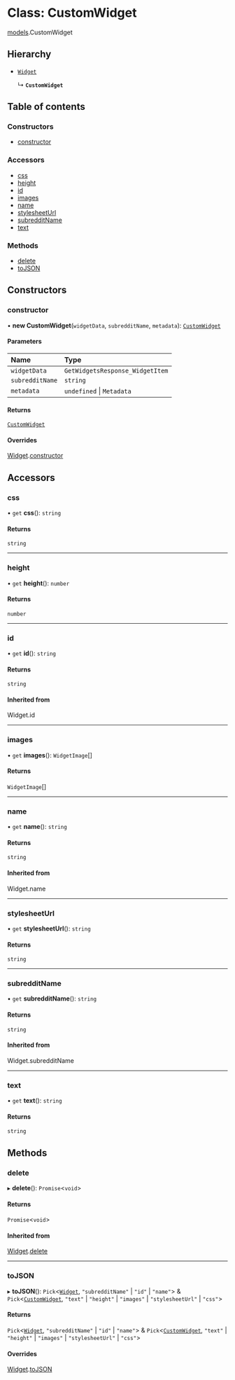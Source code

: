 # Class: CustomWidget

[models](../modules/models.md).CustomWidget

## Hierarchy

- [`Widget`](models.Widget.md)

  ↳ **`CustomWidget`**

## Table of contents

### Constructors

- [constructor](models.CustomWidget.md#constructor)

### Accessors

- [css](models.CustomWidget.md#css)
- [height](models.CustomWidget.md#height)
- [id](models.CustomWidget.md#id)
- [images](models.CustomWidget.md#images)
- [name](models.CustomWidget.md#name)
- [stylesheetUrl](models.CustomWidget.md#stylesheeturl)
- [subredditName](models.CustomWidget.md#subredditname)
- [text](models.CustomWidget.md#text)

### Methods

- [delete](models.CustomWidget.md#delete)
- [toJSON](models.CustomWidget.md#tojson)

## Constructors

### <a id="constructor" name="constructor"></a> constructor

• **new CustomWidget**(`widgetData`, `subredditName`, `metadata`): [`CustomWidget`](models.CustomWidget.md)

#### Parameters

| Name            | Type                            |
| :-------------- | :------------------------------ |
| `widgetData`    | `GetWidgetsResponse_WidgetItem` |
| `subredditName` | `string`                        |
| `metadata`      | `undefined` \| `Metadata`       |

#### Returns

[`CustomWidget`](models.CustomWidget.md)

#### Overrides

[Widget](models.Widget.md).[constructor](models.Widget.md#constructor)

## Accessors

### <a id="css" name="css"></a> css

• `get` **css**(): `string`

#### Returns

`string`

---

### <a id="height" name="height"></a> height

• `get` **height**(): `number`

#### Returns

`number`

---

### <a id="id" name="id"></a> id

• `get` **id**(): `string`

#### Returns

`string`

#### Inherited from

Widget.id

---

### <a id="images" name="images"></a> images

• `get` **images**(): `WidgetImage`[]

#### Returns

`WidgetImage`[]

---

### <a id="name" name="name"></a> name

• `get` **name**(): `string`

#### Returns

`string`

#### Inherited from

Widget.name

---

### <a id="stylesheeturl" name="stylesheeturl"></a> stylesheetUrl

• `get` **stylesheetUrl**(): `string`

#### Returns

`string`

---

### <a id="subredditname" name="subredditname"></a> subredditName

• `get` **subredditName**(): `string`

#### Returns

`string`

#### Inherited from

Widget.subredditName

---

### <a id="text" name="text"></a> text

• `get` **text**(): `string`

#### Returns

`string`

## Methods

### <a id="delete" name="delete"></a> delete

▸ **delete**(): `Promise`\<`void`\>

#### Returns

`Promise`\<`void`\>

#### Inherited from

[Widget](models.Widget.md).[delete](models.Widget.md#delete)

---

### <a id="tojson" name="tojson"></a> toJSON

▸ **toJSON**(): `Pick`\<[`Widget`](models.Widget.md), `"subredditName"` \| `"id"` \| `"name"`\> & `Pick`\<[`CustomWidget`](models.CustomWidget.md), `"text"` \| `"height"` \| `"images"` \| `"stylesheetUrl"` \| `"css"`\>

#### Returns

`Pick`\<[`Widget`](models.Widget.md), `"subredditName"` \| `"id"` \| `"name"`\> & `Pick`\<[`CustomWidget`](models.CustomWidget.md), `"text"` \| `"height"` \| `"images"` \| `"stylesheetUrl"` \| `"css"`\>

#### Overrides

[Widget](models.Widget.md).[toJSON](models.Widget.md#tojson)
